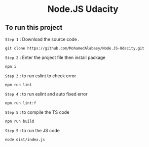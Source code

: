 <h1 align="center"> Node.JS Udacity </h1>


## To run this project 

`Step 1` :  Download the source code .
```
git clone https://github.com/MohamedAlabasy/Node.JS-Udacity.git
```

`Step 2` :  Enter the project file then install package
```
npm i
```

`Step 3` :  to run eslint to check error
```
npm run lint
```
`Step 4` :  to run eslint and auto fixed error 
```
npm run lint:f
```
`Step 5` :  to compile the TS code  
```
npm run build
```
`Step 5` :  to run the JS code  
```
node dist/index.js
```

